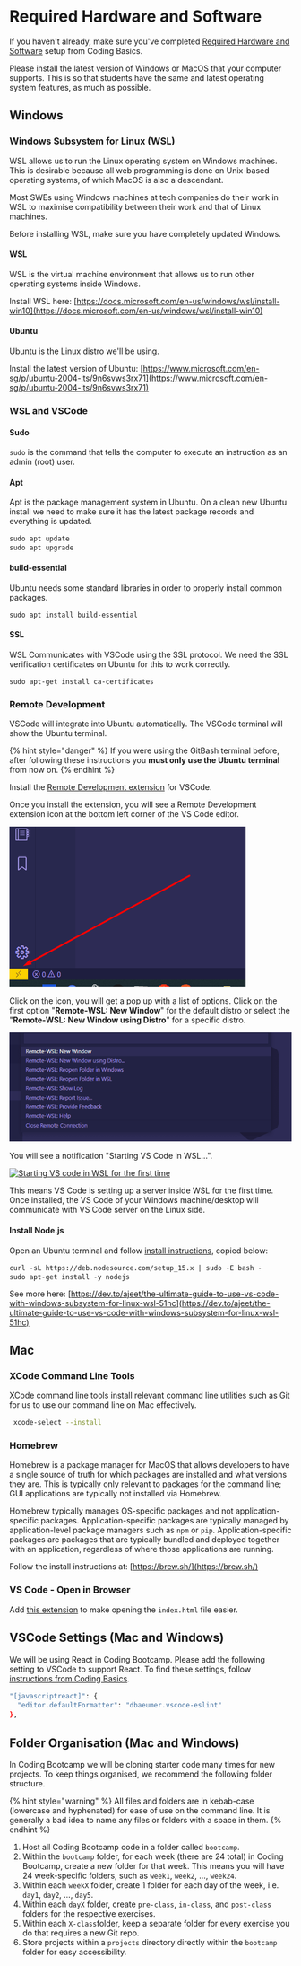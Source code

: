 # Required Hardware and Software

If you haven't already, make sure you've completed [Required Hardware and Software](https://basics.rocketacademy.co/course-logistics/required-hardware-and-software) setup from Coding Basics.

Please install the latest version of Windows or MacOS that your computer supports. This is so that students have the same and latest operating system features, as much as possible.

## Windows

### Windows Subsystem for Linux \(WSL\)

WSL allows us to run the Linux operating system on Windows machines. This is desirable because all web programming is done on Unix-based operating systems, of which MacOS is also a descendant.

Most SWEs using Windows machines at tech companies do their work in WSL to maximise compatibility between their work and that of Linux machines.

Before installing WSL, make sure you have completely updated Windows.

#### WSL

WSL is the virtual machine environment that allows us to run other operating systems inside Windows.

Install WSL here: [https://docs.microsoft.com/en-us/windows/wsl/install-win10](https://docs.microsoft.com/en-us/windows/wsl/install-win10)

#### Ubuntu

Ubuntu is the Linux distro we'll be using.

Install the latest version of Ubuntu: [https://www.microsoft.com/en-sg/p/ubuntu-2004-lts/9n6svws3rx71](https://www.microsoft.com/en-sg/p/ubuntu-2004-lts/9n6svws3rx71)

### WSL and VSCode

#### Sudo

`sudo` is the command that tells the computer to execute an instruction as an admin \(root\) user.

#### Apt

Apt is the package management system in Ubuntu. On a clean new Ubuntu install we need to make sure it has the latest package records and everything is updated.

```text
sudo apt update
sudo apt upgrade
```

#### build-essential

Ubuntu needs some standard libraries in order to properly install common packages.

```text
sudo apt install build-essential
```

#### SSL

WSL Communicates with VSCode using the SSL protocol. We need the SSL verification certificates on Ubuntu for this to work correctly.

```text
sudo apt-get install ca-certificates
```

### Remote Development

VSCode will integrate into Ubuntu automatically. The VSCode terminal will show the Ubuntu terminal.

{% hint style="danger" %}
If you were using the GitBash terminal before, after following these instructions you **must only use the Ubuntu terminal** from now on.
{% endhint %}

Install the [Remote Development extension](https://marketplace.visualstudio.com/items?itemName=ms-vscode-remote.vscode-remote-extensionpack) for VSCode.

Once you install the extension, you will see a Remote Development extension icon at the bottom left corner of the VS Code editor.

![](../.gitbook/assets/wsl-ss1.png)

Click on the icon, you will get a pop up with a list of options. Click on the first option "**Remote-WSL: New Window**" for the default distro or select the "**Remote-WSL: New Window using Distro**" for a specific distro.

![](../.gitbook/assets/wsl-ss2.png)

You will see a notification "Starting VS Code in WSL...".

[![Starting VS code in WSL for the first time](https://res.cloudinary.com/practicaldev/image/fetch/s--hQNq4fVk--/c_limit%2Cf_auto%2Cfl_progressive%2Cq_auto%2Cw_880/https://dev-to-uploads.s3.amazonaws.com/i/3667py1lgpqwwl1ijafz.png)](https://res.cloudinary.com/practicaldev/image/fetch/s--hQNq4fVk--/c_limit%2Cf_auto%2Cfl_progressive%2Cq_auto%2Cw_880/https://dev-to-uploads.s3.amazonaws.com/i/3667py1lgpqwwl1ijafz.png)

This means VS Code is setting up a server inside WSL for the first time. Once installed, the VS Code of your Windows machine/desktop will communicate with VS Code server on the Linux side.

#### Install Node.js

Open an Ubuntu terminal and follow [install instructions](https://github.com/nodesource/distributions/blob/master/README.md#installation-instructions), copied below:

```text
curl -sL https://deb.nodesource.com/setup_15.x | sudo -E bash -
sudo apt-get install -y nodejs
```

See more here: [https://dev.to/ajeet/the-ultimate-guide-to-use-vs-code-with-windows-subsystem-for-linux-wsl-51hc](https://dev.to/ajeet/the-ultimate-guide-to-use-vs-code-with-windows-subsystem-for-linux-wsl-51hc)

## Mac

### XCode Command Line Tools

XCode command line tools install relevant command line utilities such as Git for us to use our command line on Mac effectively.

```bash
 xcode-select --install
```

### Homebrew

Homebrew is a package manager for MacOS that allows developers to have a single source of truth for which packages are installed and what versions they are. This is typically only relevant to packages for the command line; GUI applications are typically not installed via Homebrew.

Homebrew typically manages OS-specific packages and not application-specific packages. Application-specific packages are typically managed by application-level package managers such as `npm` or `pip`. Application-specific packages are packages that are typically bundled and deployed together with an application, regardless of where those applications are running.

Follow the install instructions at: [https://brew.sh/](https://brew.sh/)

### VS Code - Open in Browser

Add [this extension](https://marketplace.visualstudio.com/items?itemName=techer.open-in-browser) to make opening the `index.html` file easier.

## VSCode Settings \(Mac and Windows\)

We will be using React in Coding Bootcamp. Please add the following setting to VSCode to support React. To find these settings, follow [instructions from Coding Basics](https://basics.rocketacademy.co/course-logistics/required-hardware-and-software#vscode).

```bash
"[javascriptreact]": {
  "editor.defaultFormatter": "dbaeumer.vscode-eslint"
},
```

## Folder Organisation \(Mac and Windows\)

In Coding Bootcamp we will be cloning starter code many times for new projects. To keep things organised, we recommend the following folder structure.

{% hint style="warning" %}
All files and folders are in kebab-case \(lowercase and hyphenated\) for ease of use on the command line. It is generally a bad idea to name any files or folders with a space in them.
{% endhint %}

1. Host all Coding Bootcamp code in a folder called `bootcamp`.
2. Within the `bootcamp` folder, for each week \(there are 24 total\) in Coding Bootcamp, create a new folder for that week. This means you will have 24 week-specific folders, such as `week1`, `week2`, ..., `week24`.
3. Within each `weekX` folder, create 1 folder for each day of the week, i.e. `day1`, `day2`, ..., `day5`.
4. Within each `dayX` folder, create `pre-class`, `in-class`, and `post-class` folders for the respective exercises.
5. Within each `X-class`folder, keep a separate folder for every exercise you do that requires a new Git repo.
6. Store projects within a `projects` directory directly within the `bootcamp` folder for easy accessibility.

